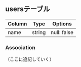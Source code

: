## usersテーブル

|Column     |Type       |Options         |
|-----------|-----------|----------------|
|name       |string     |null: false     |



### Association
（ここに追記していく）